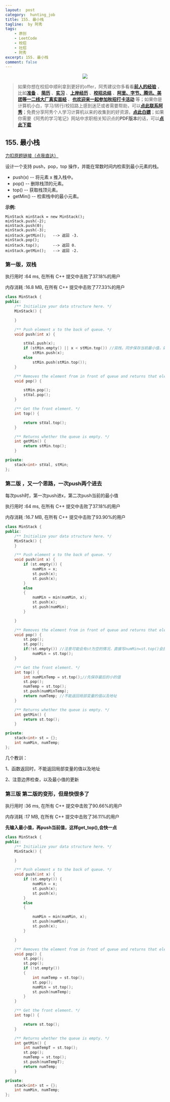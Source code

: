```yaml
---
layout:  post
category:  hunting_job
title: 155. 最小栈
tagline:  by 阿秀
tags:
    - 原创
    - LeetCode
    - 校招
    - 社招
    - 阿秀
excerpt: 155. 最小栈
comment: false
---
```




<div align="center">
  <a href="/notes/05-xiustar/01-xiustar_reading_guide/01-introduce.html#阿秀组建了一个校招学习圈子">
      <img src="https://axiu-image-bed.oss-cn-shanghai.aliyuncs.com/img/202206190108471.png">
  </a></div>



> 如果你想在校招中顺利拿到更好的offer，阿秀建议你多看看<font style="font-weight:bold; color:#4169E1;text-decoration:underline;">[前人的经验](/notes/05-xiustar/01-xiustar_reading_guide/01-introduce.md)</font> ，比如<font style="font-weight:bold; color:#4169E1;text-decoration:underline;">[准备](/notes/05-xiustar/02-campus_prepare/02-01-校招重要时间点科普.md)</font> 、<font style="font-weight:bold; color:#4169E1;text-decoration:underline;">[简历](/notes/05-xiustar/03-resume/01-00-简历开篇词.md)</font> 、<font style="font-weight:bold; color:#4169E1;text-decoration:underline;">[实习](/notes/05-xiustar/04-school_practice/20220320-从公司角度来看，为什么要招实习生.md)</font> 、<font style="font-weight:bold; color:#4169E1;text-decoration:underline;">[上岸经历](/notes/05-xiustar/09-question_answer/20220817.md)</font> 、<font style="font-weight:bold; color:#4169E1;text-decoration:underline;">[校招总结](/notes/05-xiustar/05-campus_recruitment/2020-12-16-双非渣硕的秋招之路总结（已拿抖音研发岗SP）.md)</font> 、<font style="font-weight:bold; color:#4169E1;text-decoration:underline;">[阿里、字节、腾讯、美团等一二线大厂真实面经](/notes/05-xiustar/01-xiustar_reading_guide/20220822.md)</font> 、<font style="font-weight:bold; color:#4169E1;text-decoration:underline;">[也欢迎来一起参加秋招打卡活动](/notes/05-xiustar/01-xiustar_reading_guide/01-introduce.html#阿秀组建了一个校招学习圈子)</font> 等；如果你是计算机小白，学习/转行/校招路上感到迷茫或者需要帮助，可以<font style="font-weight:bold; color:#4169E1;text-decoration:underline;">[点此联系阿秀](/notes/08-other/02-question.md#_4、阿秀-如何才能联系到你)</font>；免费分享阿秀个人学习计算机以来的收集到的好资源，<font style="font-weight:bold; color:#4169E1;text-decoration:underline;">[点此白嫖](/notes/07-resources/01-free/01-introduce.md)</font>；如果你需要《阿秀的学习笔记》网站中求职相关知识点的**PDF版本**的话，可以<font style="font-weight:bold; color:#4169E1;text-decoration:underline;">[点此下载](/notes/08-other/02-question.md#_5、如何下载阿秀的学习笔记内容pdf版本)</font> 




## 155. 最小栈

[力扣原题链接（点我直达）](https://leetcode-cn.com/problems/min-stack/)

设计一个支持 push，pop，top 操作，并能在常数时间内检索到最小元素的栈。

- push(x) -- 将元素 x 推入栈中。
- pop() -- 删除栈顶的元素。
- top() -- 获取栈顶元素。
- getMin() -- 检索栈中的最小元素。

**示例:**

```
MinStack minStack = new MinStack();
minStack.push(-2);
minStack.push(0);
minStack.push(-3);
minStack.getMin();   --> 返回 -3.
minStack.pop();
minStack.top();      --> 返回 0.
minStack.getMin();   --> 返回 -2.
```



### 第一版，双栈

执行用时 :64 ms, 在所有 C++ 提交中击败了37.18%的用户

内存消耗 :16.8 MB, 在所有 C++ 提交中击败了77.33%的用户

```c++
class MinStack {
public:
	/** Initialize your data structure here. */
	MinStack() {

	}

	/** Push element x to the back of queue. */
	void push(int x) {

		stVal.push(x);
		if (stMin.empty() || x < stMin.top()) //双栈，同步保存当前最小值，如果是第一个x或者小于当前最小值，就把新的最小值存储进来
			stMin.push(x);
		else
			stMin.push(stMin.top());
	}

	/** Removes the element from in front of queue and returns that element. */
	void pop() {

		stMin.pop();
		stVal.pop();
	}

	/** Get the front element. */
	int top() {

		return stVal.top();
	}

	/** Returns whether the queue is empty. */
	int getMin() {
		return stMin.top();
	}

private:
	stack<int> stVal, stMin;
};
```





### 第二版 ，又一个思路，一次push两个进去

每次push时，第一次push进x，第二次push当前的最小值

执行用时 :64 ms, 在所有 C++ 提交中击败了37.18%的用户

内存消耗 :16.7 MB, 在所有 C++ 提交中击败了93.90%的用户

```C++
class MinStack {
public:
	/** Initialize your data structure here. */
	MinStack() {
	}

	/** Push element x to the back of queue. */
	void push(int x) {
		if (st.empty()) {
			numMin = x;
			st.push(x);
			st.push(x);
		}
		else
		{
			numMin = min(numMin, x);
			st.push(x);
			st.push(numMin);
		}

	}

	/** Removes the element from in front of queue and returns that element. */
	void pop() {
		st.pop();
		st.pop();
		if(!st.empty()) //注意可能会有st为空的情况，直接写numMin=st.top()会报错，要注意更新最小值
			numMin = st.top();
	}

	/** Get the front element. */
	int top() {
		int numMinTemp = st.top();//先保存最后的小的值
		st.pop();
		numTemp = st.top();
		st.push(numMinTemp);
		return numTemp; //不能返回局部变量的值以及地址
	}

	/** Returns whether the queue is empty. */
	int getMin() {
		return st.top();
	}

private:
	stack<int> st = {};
	int numMin, numTemp;
};
```



几个教训：

1、函数返回时，不能返回局部变量的值以及地址

2、注意边界检查，以及最小值的更新



### 第三版 第二版的变形，但是快很多了



执行用时 :36 ms, 在所有 C++ 提交中击败了90.66%的用户

内存消耗 :17 MB, 在所有 C++ 提交中击败了36.11%的用户

**先输入最小值，再push当前值，这样get_top(),会快一点**

```c++
class MinStack {
public:
	/** Initialize your data structure here. */
	MinStack() {

	}

	/** Push element x to the back of queue. */
	void push(int x) {
		if (st.empty()) {
			numMin = x;
			st.push(x);
			st.push(x);
		}
		else
		{

			numMin = min(numMin, x);
			st.push(numMin);
			st.push(x);
		}

	}

	/** Removes the element from in front of queue and returns that element. */
	void pop() {
		st.pop();
		st.pop();
		if (!st.empty())
		{
			int numTemp = st.top();
			st.pop();
			numMin = st.top();
			st.push(numTemp);
		}
	}

	/** Get the front element. */
	int top() {

		return st.top();
	}

	/** Returns whether the queue is empty. */
	int getMin() {
		int numTempT = st.top();
		st.pop();
		numTemp = st.top();
		st.push(numTempT);
		return numTemp;
	}

private:
	stack<int> st = {};
	int numMin, numTemp;
};
```

<p id="用队列实现栈"></p>

